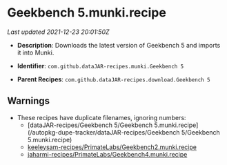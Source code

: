 # Geekbench 5.munki.recipe

_Last updated 2021-12-23 20:01:50Z_

- **Description**: Downloads the latest version of Geekbench 5 and imports it into Munki.

- **Identifier**: `com.github.dataJAR-recipes.munki.Geekbench 5`

- **Parent Recipes**: `com.github.dataJAR-recipes.download.Geekbench 5`


## Warnings

- These recipes have duplicate filenames, ignoring numbers:
    - [dataJAR-recipes/Geekbench 5/Geekbench 5.munki.recipe](/autopkg-dupe-tracker/dataJAR-recipes/Geekbench 5/Geekbench 5.munki.recipe)
    - [keeleysam-recipes/PrimateLabs/Geekbench2.munki.recipe](/autopkg-dupe-tracker/keeleysam-recipes/PrimateLabs/Geekbench2.munki.recipe)
    - [jaharmi-recipes/PrimateLabs/Geekbench4.munki.recipe](/autopkg-dupe-tracker/jaharmi-recipes/PrimateLabs/Geekbench4.munki.recipe)